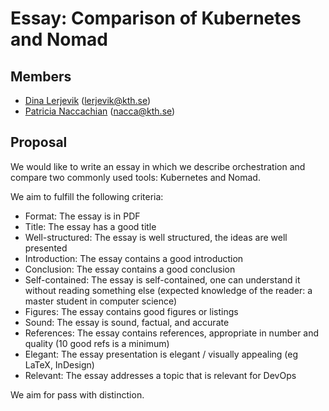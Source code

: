 # Essay: Comparison of Kubernetes and Nomad
 
## Members
- [Dina Lerjevik](https://github.com/dmariel) (lerjevik@kth.se)
- [Patricia Naccachian](https://github.com/patricia-naccachian) (nacca@kth.se)

## Proposal
We would like to write an essay in which we describe orchestration and compare two commonly used tools: Kubernetes and Nomad.
 
We aim to fulfill the following criteria:

* Format: The essay is in PDF
* Title: The essay has a good title
* Well-structured: The essay is well structured, the ideas are well presented
* Introduction: The essay contains a good introduction
* Conclusion: The essay contains a good conclusion
* Self-contained: The essay is self-contained, one can understand it without reading something else (expected knowledge of the reader: a master student in computer science)
* Figures: The essay contains good figures or listings
* Sound: The essay is sound, factual, and accurate 
* References: The essay contains references, appropriate  in number and quality (10 good refs is a minimum)
* Elegant: The essay presentation is elegant / visually appealing (eg LaTeX, InDesign)
* Relevant: The essay addresses a topic that is relevant for DevOps

We aim for pass with distinction.
